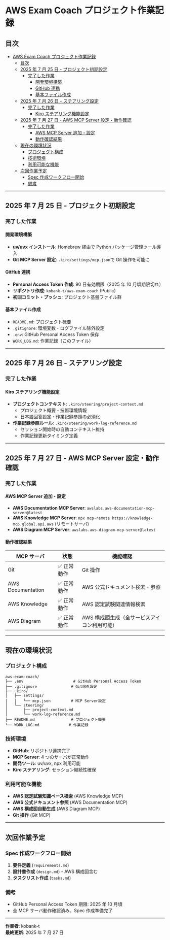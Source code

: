 # AWS Exam Coach プロジェクト作業記録

## 目次

- [AWS Exam Coach プロジェクト作業記録](#aws-exam-coach-プロジェクト作業記録)
  - [目次](#目次)
  - [2025 年 7 月 25 日 - プロジェクト初期設定](#2025-年-7-月-25-日---プロジェクト初期設定)
    - [完了した作業](#完了した作業)
      - [開発環境構築](#開発環境構築)
      - [GitHub 連携](#github-連携)
      - [基本ファイル作成](#基本ファイル作成)
  - [2025 年 7 月 26 日 - ステアリング設定](#2025-年-7-月-26-日---ステアリング設定)
    - [完了した作業](#完了した作業-1)
      - [Kiro ステアリング機能設定](#kiro-ステアリング機能設定)
  - [2025 年 7 月 27 日 - AWS MCP Server 設定・動作確認](#2025-年-7-月-27-日---aws-mcp-server-設定動作確認)
    - [完了した作業](#完了した作業-2)
      - [AWS MCP Server 追加・設定](#aws-mcp-server-追加設定)
      - [動作確認結果](#動作確認結果)
  - [現在の環境状況](#現在の環境状況)
    - [プロジェクト構成](#プロジェクト構成)
    - [技術環境](#技術環境)
    - [利用可能な機能](#利用可能な機能)
  - [次回作業予定](#次回作業予定)
    - [Spec 作成ワークフロー開始](#spec-作成ワークフロー開始)
    - [備考](#備考)

---

## 2025 年 7 月 25 日 - プロジェクト初期設定

### 完了した作業

#### 開発環境構築

- **uv/uvx インストール**: Homebrew 経由で Python パッケージ管理ツール導入
- **Git MCP Server 設定**: `.kiro/settings/mcp.json`で Git 操作を可能に

#### GitHub 連携

- **Personal Access Token 作成**: 90 日有効期限（2025 年 10 月頃期限切れ）
- **リポジトリ作成**: `kobank-t/aws-exam-coach` (Public)
- **初回コミット・プッシュ**: プロジェクト基盤ファイル群

#### 基本ファイル作成

- `README.md`: プロジェクト概要
- `.gitignore`: 環境変数・ログファイル除外設定
- `.env`: GitHub Personal Access Token 保存
- `WORK_LOG.md`: 作業記録（このファイル）

---

## 2025 年 7 月 26 日 - ステアリング設定

### 完了した作業

#### Kiro ステアリング機能設定

- **プロジェクトコンテキスト**: `.kiro/steering/project-context.md`
  - プロジェクト概要・技術環境情報
  - 日本語回答設定・作業記録参照の必須化
- **作業記録参照ルール**: `.kiro/steering/work-log-reference.md`
  - セッション開始時の自動コンテキスト維持
  - 作業記録更新タイミング定義

---

## 2025 年 7 月 27 日 - AWS MCP Server 設定・動作確認

### 完了した作業

#### AWS MCP Server 追加・設定

- **AWS Documentation MCP Server**: `awslabs.aws-documentation-mcp-server@latest`
- **AWS Knowledge MCP Server**: `npx mcp-remote https://knowledge-mcp.global.api.aws` (リモートサーバ)
- **AWS Diagram MCP Server**: `awslabs.aws-diagram-mcp-server@latest`

#### 動作確認結果

| MCP サーバ        | 状態        | 機能確認                                     |
| ----------------- | ----------- | -------------------------------------------- |
| Git               | ✅ 正常動作 | Git 操作                                     |
| AWS Documentation | ✅ 正常動作 | AWS 公式ドキュメント検索・参照               |
| AWS Knowledge     | ✅ 正常動作 | AWS 認定試験関連情報検索                     |
| AWS Diagram       | ✅ 正常動作 | AWS 構成図生成（全サービスアイコン利用可能） |

---

## 現在の環境状況

### プロジェクト構成

```
aws-exam-coach/
├── .env                      # GitHub Personal Access Token
├── .gitignore               # Git除外設定
├── .kiro/
│   ├── settings/
│   │   └── mcp.json         # MCP Server設定
│   └── steering/
│       ├── project-context.md
│       └── work-log-reference.md
├── README.md                # プロジェクト概要
└── WORK_LOG.md             # 作業記録
```

### 技術環境

- **GitHub**: リポジトリ連携完了
- **MCP Server**: 4 つのサーバが正常動作
- **開発ツール**: uv/uvx, npx 利用可能
- **Kiro ステアリング**: セッション継続性確保

### 利用可能な機能

- **AWS 認定試験知識ベース検索** (AWS Knowledge MCP)
- **AWS 公式ドキュメント参照** (AWS Documentation MCP)
- **AWS 構成図自動生成** (AWS Diagram MCP)
- **Git 操作** (Git MCP)

---

## 次回作業予定

### Spec 作成ワークフロー開始

1. **要件定義** (`requirements.md`)
2. **設計書作成** (`design.md`) - AWS 構成図含む
3. **タスクリスト作成** (`tasks.md`)

### 備考

- GitHub Personal Access Token 期限: 2025 年 10 月頃
- 全 MCP サーバ動作確認済み、Spec 作成準備完了

---

**作業者**: kobank-t  
**最終更新**: 2025 年 7 月 27 日

